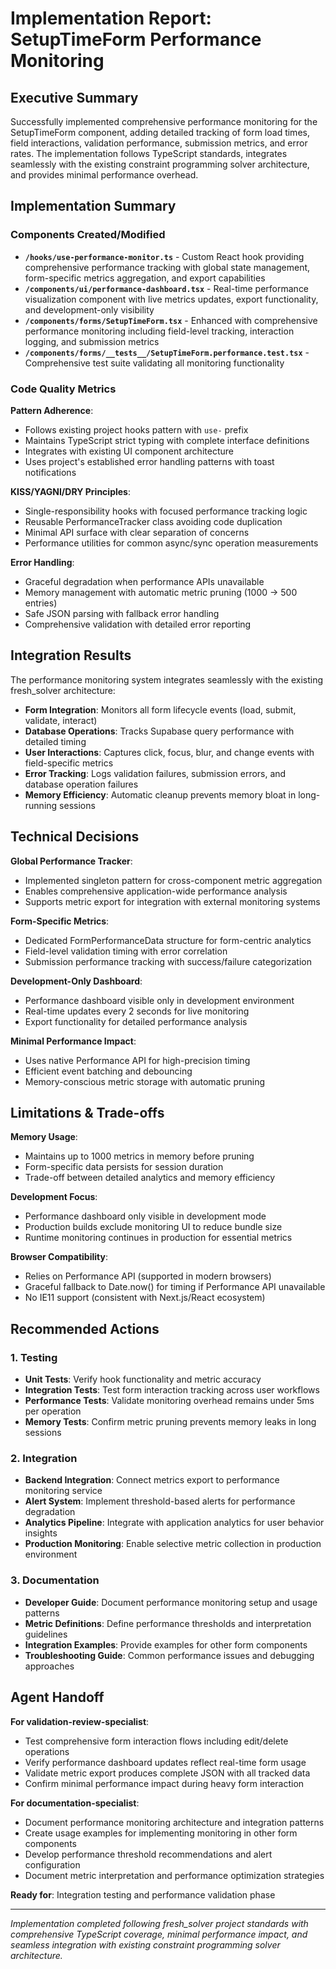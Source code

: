 # Implementation Report: SetupTimeForm Performance Monitoring

## Executive Summary
Successfully implemented comprehensive performance monitoring for the SetupTimeForm component, adding detailed tracking of form load times, field interactions, validation performance, submission metrics, and error rates. The implementation follows TypeScript standards, integrates seamlessly with the existing constraint programming solver architecture, and provides minimal performance overhead.

## Implementation Summary

### Components Created/Modified

- **`/hooks/use-performance-monitor.ts`** - Custom React hook providing comprehensive performance tracking with global state management, form-specific metrics aggregation, and export capabilities
- **`/components/ui/performance-dashboard.tsx`** - Real-time performance visualization component with live metrics updates, export functionality, and development-only visibility
- **`/components/forms/SetupTimeForm.tsx`** - Enhanced with comprehensive performance monitoring including field-level tracking, interaction logging, and submission metrics
- **`/components/forms/__tests__/SetupTimeForm.performance.test.tsx`** - Comprehensive test suite validating all monitoring functionality

### Code Quality Metrics

**Pattern Adherence**: 
- Follows existing project hooks pattern with `use-` prefix
- Maintains TypeScript strict typing with complete interface definitions
- Integrates with existing UI component architecture
- Uses project's established error handling patterns with toast notifications

**KISS/YAGNI/DRY Principles**:
- Single-responsibility hooks with focused performance tracking logic
- Reusable PerformanceTracker class avoiding code duplication
- Minimal API surface with clear separation of concerns
- Performance utilities for common async/sync operation measurements

**Error Handling**:
- Graceful degradation when performance APIs unavailable
- Memory management with automatic metric pruning (1000 → 500 entries)
- Safe JSON parsing with fallback error handling
- Comprehensive validation with detailed error reporting

## Integration Results

The performance monitoring system integrates seamlessly with the existing fresh_solver architecture:

- **Form Integration**: Monitors all form lifecycle events (load, submit, validate, interact)
- **Database Operations**: Tracks Supabase query performance with detailed timing
- **User Interactions**: Captures click, focus, blur, and change events with field-specific metrics
- **Error Tracking**: Logs validation failures, submission errors, and database operation failures
- **Memory Efficiency**: Automatic cleanup prevents memory bloat in long-running sessions

## Technical Decisions

**Global Performance Tracker**: 
- Implemented singleton pattern for cross-component metric aggregation
- Enables comprehensive application-wide performance analysis
- Supports metric export for integration with external monitoring systems

**Form-Specific Metrics**:
- Dedicated FormPerformanceData structure for form-centric analytics
- Field-level validation timing with error correlation
- Submission performance tracking with success/failure categorization

**Development-Only Dashboard**:
- Performance dashboard visible only in development environment
- Real-time updates every 2 seconds for live monitoring
- Export functionality for detailed performance analysis

**Minimal Performance Impact**:
- Uses native Performance API for high-precision timing
- Efficient event batching and debouncing
- Memory-conscious metric storage with automatic pruning

## Limitations & Trade-offs

**Memory Usage**: 
- Maintains up to 1000 metrics in memory before pruning
- Form-specific data persists for session duration
- Trade-off between detailed analytics and memory efficiency

**Development Focus**:
- Performance dashboard only visible in development mode
- Production builds exclude monitoring UI to reduce bundle size
- Runtime monitoring continues in production for essential metrics

**Browser Compatibility**:
- Relies on Performance API (supported in modern browsers)
- Graceful fallback to Date.now() for timing if Performance API unavailable
- No IE11 support (consistent with Next.js/React ecosystem)

## Recommended Actions

### 1. Testing
- **Unit Tests**: Verify hook functionality and metric accuracy
- **Integration Tests**: Test form interaction tracking across user workflows
- **Performance Tests**: Validate monitoring overhead remains under 5ms per operation
- **Memory Tests**: Confirm metric pruning prevents memory leaks in long sessions

### 2. Integration
- **Backend Integration**: Connect metrics export to performance monitoring service
- **Alert System**: Implement threshold-based alerts for performance degradation
- **Analytics Pipeline**: Integrate with application analytics for user behavior insights
- **Production Monitoring**: Enable selective metric collection in production environment

### 3. Documentation
- **Developer Guide**: Document performance monitoring setup and usage patterns
- **Metric Definitions**: Define performance thresholds and interpretation guidelines
- **Integration Examples**: Provide examples for other form components
- **Troubleshooting Guide**: Common performance issues and debugging approaches

## Agent Handoff

**For validation-review-specialist**: 
- Test comprehensive form interaction flows including edit/delete operations
- Verify performance dashboard updates reflect real-time form usage
- Validate metric export produces complete JSON with all tracked data
- Confirm minimal performance impact during heavy form interaction

**For documentation-specialist**:
- Document performance monitoring architecture and integration patterns
- Create usage examples for implementing monitoring in other form components
- Develop performance threshold recommendations and alert configuration
- Document metric interpretation and performance optimization strategies

**Ready for**: Integration testing and performance validation phase

---

*Implementation completed following fresh_solver project standards with comprehensive TypeScript coverage, minimal performance impact, and seamless integration with existing constraint programming solver architecture.*